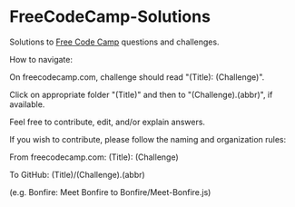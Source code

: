 # FreeCodeCamp-Solutions
Solutions to <a href="www.freecodecamp.com" target="_blank">Free Code Camp</a> questions and challenges. 

How to navigate:

On freecodecamp.com, challenge should read "(Title): (Challenge)".

Click on appropriate folder "(Title)" and then to "(Challenge).(abbr)", if available.



Feel free to contribute, edit, and/or explain answers.

If you wish to contribute, please follow the naming and organization rules:

From freecodecamp.com: (Title): (Challenge)

To GitHub:             (Title)/(Challenge).(abbr)

(e.g. Bonfire: Meet Bonfire to Bonfire/Meet-Bonfire.js)

